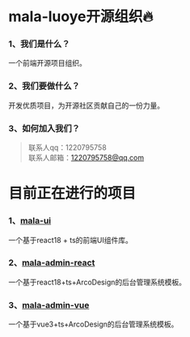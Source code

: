 # mala-luoye开源组织🔥

### 1、我们是什么？

一个前端开源项目组织。

### 2、我们要做什么？

开发优质项目，为开源社区贡献自己的一份力量。

### 3、如何加入我们？

> 联系人qq：1220795758  
联系人邮箱：1220795758@qq.com



# 目前正在进行的项目

### 1、[mala-ui](https://github.com/mala-luoye/mala-ui)

一个基于react18 + ts的前端UI组件库。

### 2、[mala-admin-react](https://github.com/mala-luoye/mala-admin-react)

一个基于react18+ts+ArcoDesign的后台管理系统模板。

### 3、[mala-admin-vue](https://github.com/mala-luoye/mala-admin-vue)

一个基于vue3+ts+ArcoDesign的后台管理系统模板。
